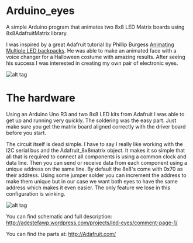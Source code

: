 # Arduino_eyes

A simple Arduino program that animates two 8x8 LED Matrix boards using 8x8AdafruitMatrix library. 

I was inspired by a great Adafruit tutorial by Phillip Burgess [Animating Multiple LED backpacks](http://learn.adafruit.com/animating-multiple-led-backpacks). He was able to make an animated face with a voice changer for a Halloween costume with amazing results. After seeing his success I was interested in creating my own pair of electronic eyes.

![alt tag](http://adestefa.com/blog/imgs/LED_EYES_.png)


# The hardware

Using an Arduino Uno R3 and two 8x8 LED kits from Adafruit I was able to get up and running very quickly. The soldering was the easy part. Just make sure you get the matrix board aligned correctly with the driver board before you start.

The circuit itself is dead simple. I have to say I really like working with the I2C serial bus and the Adafruit_8x8matrix object. It makes it so simple that all that is required to connect all components is using a common clock and data line. Then you can send or receive data from each component using a unique address on the same line. By default the 8x8's come with 0x70 as their address. Using some jumper solder you can increment the address to make them unique but in our case we want both eyes to have the same address which makes it even easier. The only feature we lose in this configuration is winking.

![alt tag](http://adestefa.com/blog/imgs/LED_EYES_F.png)


You can find schematic and full description: http://adestefawp.wordpress.com/projects/led-eyes/comment-page-1/


You can find the parts at: http://Adafruit.com/
